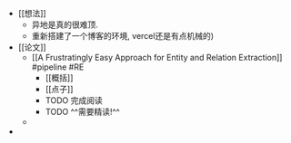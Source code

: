 - [[想法]]
	- 异地是真的很难顶.
	- 重新搭建了一个博客的环境, vercel还是有点机械的)
- [[论文]]
	- [[A Frustratingly Easy Approach for Entity and Relation Extraction]] #pipeline #RE
		- [[概括]]
		- [[点子]]
		- TODO 完成阅读
		- TODO ^^需要精读!^^
	-
-